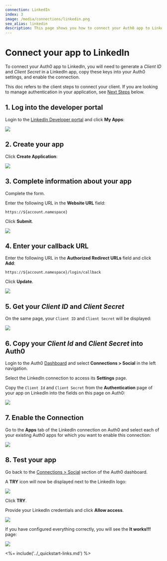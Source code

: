 ```yaml
---
connection: LinkedIn
index: 3
image: /media/connections/linkedin.png
seo_alias: linkedin
description: This page shows you how to connect your Auth0 app to LinkedIn. You will need to generate keys, copy these into your Auth0 settings, and enable the connection.
---
```


# Connect your app to LinkedIn

To connect your Auth0 app to LinkedIn, you will need to generate a *Client ID* and *Client Secret* in a LinkedIn app, copy these keys into your Auth0 settings, and enable the connection.

This doc refers to the client steps to connect your client. If you are looking to manage authentication in your application, see [Next Steps](#next-steps) below.

## 1. Log into the developer portal

Login to the [LinkedIn Developer portal](http://developer.linkedin.com/) and click **My Apps**:

![](/media/articles/connections/social/linkedin/linkedin-devportal-1.png)

## 2. Create your app

Click **Create Application**:

![](/media/articles/connections/social/linkedin/linkedin-devportal-2.png)

## 3. Complete information about your app

Complete the form.

Enter the following URL in the **Website URL** field:

`https://${account.namespace}`

Click **Submit**.

![](/media/articles/connections/social/linkedin/linkedin-devportal-3.png)

## 4. Enter your callback URL

Enter the following URL in the **Authorized Redirect URLs** field and click **Add**:

`https://${account.namespace}/login/callback`

Click **Update**.

![](/media/articles/connections/social/linkedin/linkedin-devportal-4.png)

## 5. Get your *Client ID* and *Client Secret*

On the same page, your `Client ID` and `Client Secret` will be displayed:

![](/media/articles/connections/social/linkedin/linkedin-devportal-5.png)

## 6. Copy your *Client Id* and *Client Secret* into Auth0

Login to the Auth0 [Dashboard](${manage_url}) and select **Connections > Social** in the left navigation.

Select the LinkedIn connection to access its **Settings** page.

Copy the `Client Id` and `Client Secret` from the **Authentication** page of your app on LinkedIn into the fields on this page on Auth0:

![](/media/articles/connections/social/linkedin/linkedin-devportal-6.png)

## 7. Enable the Connection

Go to the **Apps** tab of the LinkedIn connection on Auth0 and select each of your existing Auth0 apps for which you want to enable this connection:

![](/media/articles/connections/social/linkedin/linkedin-devportal-7.png)

## 8. Test your app

Go back to the [Connections > Social](${manage_url}/#/connections/social) section of the Auth0 dashboard.

A **TRY** icon will now be displayed next to the LinkedIn logo:

![](/media/articles/connections/social/linkedin/linkedin-devportal-8.png)

Click **TRY**.

Provide your LinkedIn credentials and click **Allow access**.

![](/media/articles/connections/social/linkedin/linkedin-devportal-8a.png)

If you have configured everything correctly, you will see the **It works!!!** page:

![](/media/articles/connections/social/linkedin/linkedin-devportal-8b.png)

<%= include('../_quickstart-links.md') %>


